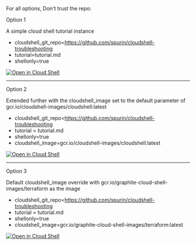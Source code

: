 For all options, Don't trust the repo:

Option 1

A simple cloud shell tutorial instance

 - cloudshell_git_repo=https://github.com/spurin/cloudshell-troubleshooting
 - tutorial=tutorial.md
 - shellonly=true

[![Open in Cloud Shell](https://gstatic.com/cloudssh/images/open-btn.svg)](https://ssh.cloud.google.com/cloudshell/open?cloudshell_git_repo=https://github.com/spurin/cloudshell-troubleshooting.git&cloudshell_tutorial=tutorial.md&shellonly=true)

---

Option 2

Extended further with the cloudshell_image set to the default parameter of gcr.io/cloudshell-images/cloudshell:latest

 - cloudshell_git_repo=https://github.com/spurin/cloudshell-troubleshooting
 - tutorial = tutorial.md
 - shellonly=true
 - cloudshell_image=gcr.io/cloudshell-images/cloudshell:latest

[![Open in Cloud Shell](https://gstatic.com/cloudssh/images/open-btn.svg)](https://ssh.cloud.google.com/cloudshell/open?cloudshell_git_repo=https://github.com/spurin/cloudshell-troubleshooting.git&cloudshell_tutorial=tutorial.md&shellonly=true&cloudshell_image=gcr.io/cloudshell-images/cloudshell:latest)

---

Option 3

Default cloudshell_image override with gcr.io/graphite-cloud-shell-images/terraform as the image

 - cloudshell_git_repo=https://github.com/spurin/cloudshell-troubleshooting
 - tutorial = tutorial.md
 - shellonly=true
 - cloudshell_image=gcr.io/graphite-cloud-shell-images/terraform:latest

[![Open in Cloud Shell](https://gstatic.com/cloudssh/images/open-btn.svg)](https://ssh.cloud.google.com/cloudshell/open?cloudshell_git_repo=https://github.com/spurin/cloudshell-troubleshooting.git&cloudshell_tutorial=tutorial.md&shellonly=true&cloudshell_image=gcr.io/graphite-cloud-shell-images/terraform:latest)
